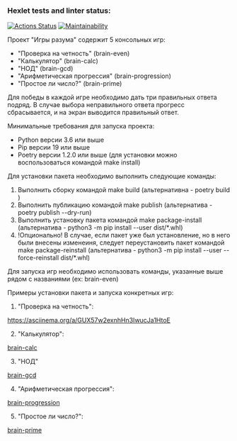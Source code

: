 ### Hexlet tests and linter status:
[![Actions Status](https://github.com/alldost/python-project-49/actions/workflows/hexlet-check.yml/badge.svg)](https://github.com/alldost/python-project-49/actions)
[![Maintainability](https://api.codeclimate.com/v1/badges/38b2e975660c21c973a6/maintainability)](https://codeclimate.com/github/alldost/python-project-49/maintainability)


Проект "Игры разума" содержит 5 консольных игр:

- "Проверка на четность" (brain-even)
- "Калькулятор" (brain-calc)
- "НОД" (brain-gcd)
- "Арифметическая прогрессия" (brain-progression)
- "Простое ли число?" (brain-prime) 

Для победы в каждой игре необходимо дать три правильных ответа подряд. В случае выбора неправильного ответа
прогресс сбрасывается, и на экран выводится правильный ответ. 


Минимальные требования для запуска проекта:

- Python версии 3.6 или выше
- Pip версии 19 или выше
- Poetry версии 1.2.0 или выше (для установки можно воспользоваться командой make install)


Для установки пакета необходимо выполнить следующие команды:

1) Выполнить сборку командой make build (альтернативна - poetry build )
2) Выполнить публикацию командой make publish (альтернатива - poetry publish --dry-run)
3) Выполнить установку пакета командой make package-install (альтернатива - python3 -m pip install --user dist/*.whl)
4) !Опционально! В случае, если пакет уже был установление, но в него были внесены изменеиня, следует 
переустановить пакет командой make package-reinstall 
(альтернатива - python3 -m pip install --user --force-reinstall dist/*.whl)


Для запуска игр необходимо использовать команды, указанные выше рядом с названиями (ex: brain-even)

Примеры установки пакета и запуска конкретных игр:

1. "Проверка на четность":

https://asciinema.org/a/GUX57w2exnhHn3IwucJa1HtoE

2. "Калькулятор":

[brain-calc](https://asciinema.org/a/4Yd587oZw9oYQdA6WKyrnzlTI)

3. "НОД"

[brain-gcd](https://asciinema.org/a/uQGcIzjq0bEcmSYsb3njppWvT)

4. "Арифметическая прогрессия":

[brain-progression](https://asciinema.org/a/6fZPR1C77M22u9JoAN99UunB0)

5. "Простое ли число?":

[brain-prime](https://asciinema.org/a/O3MGcse9ba2Zv5ITkhUd14mMC)
